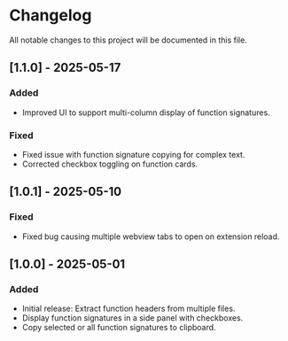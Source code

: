 # Changelog

All notable changes to this project will be documented in this file.

## [1.1.0] - 2025-05-17
### Added
- Improved UI to support multi-column display of function signatures.

### Fixed
- Fixed issue with function signature copying for complex text.
- Corrected checkbox toggling on function cards.

## [1.0.1] - 2025-05-10
### Fixed
- Fixed bug causing multiple webview tabs to open on extension reload.

## [1.0.0] - 2025-05-01
### Added
- Initial release: Extract function headers from multiple files.
- Display function signatures in a side panel with checkboxes.
- Copy selected or all function signatures to clipboard.
